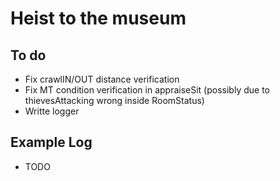 # Heist to the museum

## To do
 - Fix crawlIN/OUT distance verification
 - Fix MT condition verification in appraiseSit (possibly due to thievesAttacking wrong inside RoomStatus)
 - Writte logger

## Example Log
 - TODO